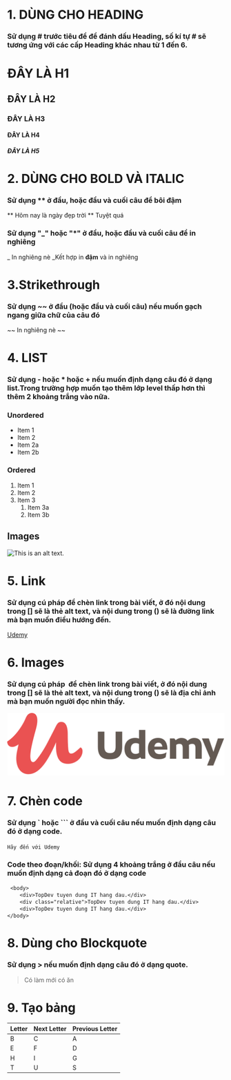 # 1. DÙNG CHO HEADING

### Sử dụng # trước tiêu đề để đánh dấu Heading, số kí tự # sẽ tương ứng với các cấp Heading khác nhau từ 1 đến 6.

# ĐÂY LÀ H1

## ĐÂY LÀ H2

### ĐÂY LÀ H3

#### ĐÂY LÀ H4

##### ĐÂY LÀ H5

# 2. DÙNG CHO BOLD VÀ ITALIC

### Sử dụng \*\* ở đầu, hoặc đầu và cuối câu để bôi đậm

** Hôm nay là ngày đẹp trời
** Tuyệt quá

### Sử dụng "\_" hoặc "\*" ở đầu, hoặc đầu và cuối câu để in nghiêng

\_ In nghiêng nè
\_Kết hợp in **đậm** và in nghiêng

# 3.Strikethrough

### Sử dụng ~~ ở đầu (hoặc đầu và cuối câu) nếu muốn gạch ngang giữa chữ của câu đó

~~ In nghiêng nè ~~

# 4. LIST

### Sử dụng - hoặc \* hoặc + nếu muốn định dạng câu đó ở dạng list.Trong trường hợp muốn tạo thêm lớp level thấp hơn thì thêm 2 khoảng trắng vào nữa.

### Unordered

- Item 1
- Item 2
- Item 2a
- Item 2b

### Ordered

1. Item 1
2. Item 2
3. Item 3
   1. Item 3a
   2. Item 3b

## Images

![This is an alt text.](/image/sample.webp "This is a sample image.")

# 5. Link

### Sử dụng cú pháp []() để chèn link trong bài viết, ở đó nội dung trong [] sẽ là thẻ alt text, và nội dung trong () sẽ là đường link mà bạn muốn điều hướng đến.

[Udemy](https://vlinhk3.github.io/udemy/)

# 6. Images

### Sử dụng cú pháp ![]() để chèn link trong bài viết, ở đó nội dung trong [] sẽ là thẻ alt text, và nội dung trong () sẽ là địa chỉ ảnh mà bạn muốn người đọc nhìn thấy.

![logo](./img/logo-coral.svg)

# 7. Chèn code

### Sử dụng ` hoặc ``` ở đầu và cuối câu nếu muốn định dạng câu đó ở dạng code.

`Hãy đến với Udemy`

### Code theo đoạn/khối: Sử dụng 4 khoảng trắng ở đầu câu nếu muốn định dạng cả đoạn đó ở dạng code

     <body>
        <div>TopDev tuyen dung IT hang dau.</div>
        <div class="relative">TopDev tuyen dung IT hang dau.</div>
        <div>TopDev tuyen dung IT hang dau.</div>
    </body>

# 8. Dùng cho Blockquote

### Sử dụng > nếu muốn định dạng câu đó ở dạng quote.

> Có làm mới có ăn

# 9. Tạo bảng

| Letter | Next Letter | Previous Letter |
| :----- | :---------- | :-------------- |
| B      | C           | A               |
| E      | F           | D               |
| H      | I           | G               |
| T      | U           | S               |

